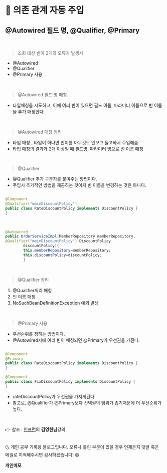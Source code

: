 # 📌 의존 관계 자동 주입

## @Autowired 필드 명, @Qualifier, @Primary

<br>

> 조회 대상 빈이 2개의 오류가 발생시

- @Autowired
- @Qualifier
- @Primary 사용

<br>

> @Autowired 필드 명 매칭

- 타입매칭을 시도하고, 이때 여러 빈이 있으면 필드 이름, 파라미터 이름으로 빈 이름을 추가 매칭한다.

<br>

> @Autowired 매칭 정리

- 타입 매칭 , 타입이 하나면 빈이름 아무것도 안보고 들고와서 주입해줌
- 타입 매칭의 결과가 2개 이상일 때 필드명, 파라미터 명으로 빈 이름 매칭

<br>

> @Qualifier

- @Qualifier 추가 구분자를 붙여주는 방법이다.
- 주입시 추가적인 방법을 제공하는 것이지 빈 이름을 변경하는 것은 아니다.

```java

@Component
@Qualifier("mainDiscountPolicy")
public class RateDiscountPolicy implements DiscountPolicy {
}
```

<br>

```java
@Autowired
public OrderServiceImpl(MemberRepository memberRepository,
@Qualifier("mainDiscountPolicy") DiscountPolicy
        discountPolicy){
        this.memberRepository=memberRepository;
        this.discountPolicy=discountPolicy;
        }
```

<br>

> @Qualifier 정리

1. @Qualifier끼리 매칭
2. 빈 이름 매칭
3. NoSuchBeanDefinitionException 예외 발생

<br>

> @Primary 사용

- 우선순위를 정하는 방법이다.
- @Autowired시에 여러 빈이 매칭되면 @Primary가 우선권을 가진다.

```java

@Component
@Primary
public class RateDiscountPolicy implements DiscountPolicy {
}

@Component
public class FixDiscountPolicy implements DiscountPolicy {
}
```
- rateDiscountPolicy가 우선권을 가지게된다.
- 참고로, @Qualifier가 @Primary보다 선택권의 범위가 좁기때문에 더 우선순위가 높다. 


<br>


👉 참조 : [인프런](https://www.inflearn.com/)의 **김영한님**강의


<br>
🌜 개인 공부 기록용 블로그입니다. 오류나 틀린 부분이 있을 경우 
언제든지 댓글 혹은 메일로 지적해주시면 감사하겠습니다! 😄

<br>

**개인메모**

